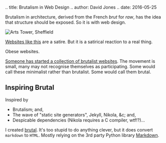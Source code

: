 .. title: Brutalism in Web Design
.. author: David Jones
.. date: 2016-05-25

Brutalism in architecture, derived from the French <em>brut</em>
for <em>raw</em>, has the idea that structure should be exposed.
So it is with web design.

![Arts Tower, Sheffield](../image/Arts_tower.jpg "Arts Tower, Sheffield")

<a href="http://motherfuckingwebsite.com/">Websites like this</a>
are a satire.
But it is a satirical reaction to a real thing.

Obese websites.

<a href="http://brutalistwebsites.com/">Someone has started a
collection of brutalist websites</a>.
The movement is small,
many may not recognise themselves as participating.
Some would call these minimalist rather than brutalist.
Some would call them brutal.

## Inspiring Brutal

Inspired by

- Brutalism; and,
- The wave of "static site generators", Jekyll, Nikola, &c; and,
- Despicable dependencies (Nikola requires a C compiler, wtf!?)…

I created [brutal](https://github.com/drj11/brutal).
It's too stupid to do anything clever,
but it does convert `markdown` to `HTML`.
Mostly relying on the 3rd party Python library
[Markdown](https://pypi.python.org/pypi/Markdown).
